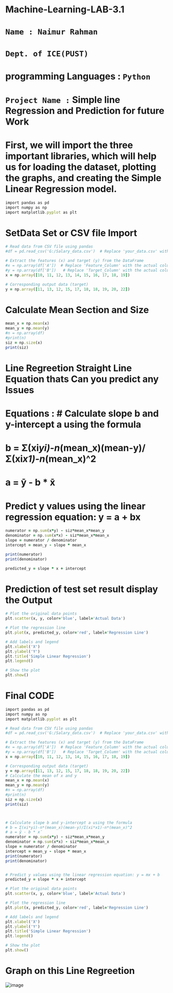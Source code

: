 # Machine-Learning-LAB-3.1

# ```Name : Naimur Rahman```
# ```Dept. of ICE(PUST)```

# programming Languages : ``` Python ```

# ```Project Name :``` Simple line Regression and Prediction for future Work


# First, we will import the three important libraries, which will help us for loading the dataset, plotting the graphs, and creating the Simple Linear Regression model.
```ruby
import pandas as pd
import numpy as np
import matplotlib.pyplot as plt
```
# SetData Set or CSV file Import
```ruby
# Read data from CSV file using pandas
#df = pd.read_csv('G:/Salary_data.csv')  # Replace 'your_data.csv' with your actual CSV file name

# Extract the features (x) and target (y) from the DataFrame
#x = np.array(df['A'])  # Replace 'Feature_Column' with the actual column name for features
#y = np.array(df['B'])   # Replace 'Target_Column' with the actual column name for target
x = np.array([10, 11, 12, 13, 14, 15, 16, 17, 18, 19])

# Corresponding output data (target)
y = np.array([11, 13, 12, 15, 17, 18, 18, 19, 20, 22])
```

# Calculate Mean Section and Size

```ruby 
mean_x = np.mean(x)
mean_y = np.mean(y)
#n = np.array(df)
#print(n)
siz = np.size(x)
print(siz)
```

# Line Regreetion Straight Line Equation thats Can you predict any Issues
# Equations : # Calculate slope b and y-intercept a using the formula
# b = Σ(xi*yi)-n*(mean_x)(mean-y)/Σ(xi*x1)-n*(mean_x)^2
# a = ȳ - b * x̄
# Predict y values using the linear regression equation: y = a + bx

```ruby
numerator = np.sum(x*y) - siz*mean_x*mean_y
denominator = np.sum(x*x) - siz*mean_x*mean_x
slope = numerator / denominator
intercept = mean_y - slope * mean_x

print(numerator)
print(denominator)

predicted_y = slope * x + intercept
```
# Prediction of test set result display the Output 

```ruby
# Plot the original data points
plt.scatter(x, y, color='blue', label='Actual Data')

# Plot the regression line
plt.plot(x, predicted_y, color='red', label='Regression Line')

# Add labels and legend
plt.xlabel('X')
plt.ylabel('Y')
plt.title('Simple Linear Regression')
plt.legend()

# Show the plot
plt.show()
```
# Final CODE

```ruby
import pandas as pd
import numpy as np
import matplotlib.pyplot as plt

# Read data from CSV file using pandas
#df = pd.read_csv('G:/Salary_data.csv')  # Replace 'your_data.csv' with your actual CSV file name

# Extract the features (x) and target (y) from the DataFrame
#x = np.array(df['A'])  # Replace 'Feature_Column' with the actual column name for features
#y = np.array(df['B'])   # Replace 'Target_Column' with the actual column name for target
x = np.array([10, 11, 12, 13, 14, 15, 16, 17, 18, 19])

# Corresponding output data (target)
y = np.array([11, 13, 12, 15, 17, 18, 18, 19, 20, 22])
# Calculate the mean of x and y
mean_x = np.mean(x)
mean_y = np.mean(y)
#n = np.array(df)
#print(n)
siz = np.size(x)
print(siz)



# Calculate slope b and y-intercept a using the formula
# b = Σ(xi*yi)-n*(mean_x)(mean-y)/Σ(xi*x1)-n*(mean_x)^2
# a = ȳ - b * x̄
numerator = np.sum(x*y) - siz*mean_x*mean_y
denominator = np.sum(x*x) - siz*mean_x*mean_x
slope = numerator / denominator
intercept = mean_y - slope * mean_x
print(numerator)
print(denominator)


# Predict y values using the linear regression equation: y = mx + b
predicted_y = slope * x + intercept

# Plot the original data points
plt.scatter(x, y, color='blue', label='Actual Data')

# Plot the regression line
plt.plot(x, predicted_y, color='red', label='Regression Line')

# Add labels and legend
plt.xlabel('X')
plt.ylabel('Y')
plt.title('Simple Linear Regression')
plt.legend()

# Show the plot
plt.show()
```



# Graph on this Line Regreetion 
![image](https://github.com/nayan-pust/Machine-Learning-LAB-3.1/assets/114688354/29ec6c22-0349-46b7-90ab-a3f5170f14c7)


  



